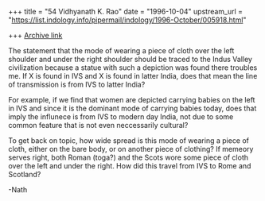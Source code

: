 +++
title = "54 Vidhyanath K. Rao"
date = "1996-10-04"
upstream_url = "https://list.indology.info/pipermail/indology/1996-October/005918.html"

+++
[Archive link](https://list.indology.info/pipermail/indology/1996-October/005918.html)

The statement that the mode of wearing a piece of cloth over the left
shoulder and under the right shoulder should be traced to the
Indus Valley civilization because a statue with such a depiction was
found there troubles me. If X is found in IVS and X is found in latter
India, does that mean the line of transmission is from IVS to latter
India?

For example, if we find that women are depicted carrying babies on
the left in IVS and since it is the dominant mode of carrying babies
today, does that imply the influnece is from IVS to modern day India,
not due to some common feature that is not even neccessarily cultural?

To get back on topic, how wide spread is this mode of wearing a
piece of cloth, either on the bare body, or on another piece of
clothing? If memeory serves right, both Roman (toga?) and the
Scots wore some piece of cloth over the left and under the right.
How did this travel from IVS to Rome and Scotland?

-Nath







